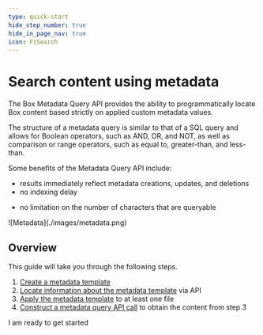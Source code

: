 ```yaml
---
type: quick-start
hide_step_number: true
hide_in_page_nav: true
icon: FiSearch
---
```


# Search content using metadata

The Box Metadata Query API provides the ability to programmatically locate Box
content based strictly on applied custom metadata values. 

The structure of a metadata query is similar to that of a SQL query and allows
for Boolean operators, such as AND, OR, and NOT, as well as comparison or range
operators, such as equal to, greater-than, and less-than. 

Some benefits of the Metadata Query API include: 
* results immediately reflect metadata creations, updates, and deletions
* no indexing delay
<!--alex ignore queryable-->
* no limitation on the number of characters that are queryable

<ImageFrame center>
    ![Metadata](./images/metadata.png)
</ImageFrame>

## Overview 

This guide will take you through the following steps.

1. [Create a metadata template][stepone]
2. [Locate information about the metadata template][steptwo] via API
3. [Apply the metadata template][stepthree] to at least one file
4. [Construct a metadata query API call][stepfour] to obtain the content
 from step 3

<Next>
  I am ready to get started
</Next>

[stepone]: g://search/quick-start/create-metadata-template/
[steptwo]: g://search/quick-start/locate-template-info/
[stepthree]: g://search/quick-start/apply-template-to-file/
[stepfour]: g://search/quick-start/metadata-query-api/
